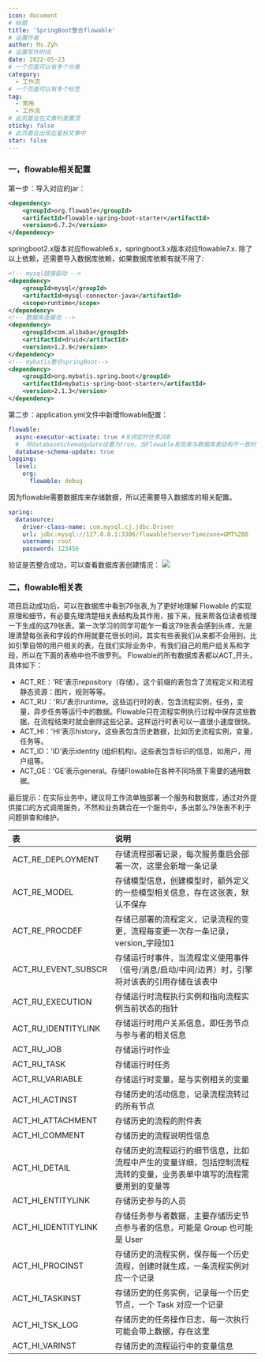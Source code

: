 ```yaml
---
icon: document
# 标题
title: 'SpringBoot整合flowable'
# 设置作者
author: Ms.Zyh
# 设置写作时间
date: 2022-05-23
# 一个页面可以有多个分类
category:
  - 工作流
# 一个页面可以有多个标签
tag:
  - 常用
  - 工作流
# 此页面会在文章列表置顶
sticky: false
# 此页面会出现在星标文章中
star: false
---
```



### 一，flowable相关配置
第一步：导入对应的jar：
```xml
<dependency>
    <groupId>org.flowable</groupId>
    <artifactId>flowable-spring-boot-starter</artifactId>
    <version>6.7.2</version>
</dependency>
```
springboot2.x版本对应flowable6.x，springboot3.x版本对应flowable7.x.
除了以上依赖，还需要导入数据库依赖，如果数据库依赖有就不用了:
```xml
<!-- mysql链接驱动 -->  
<dependency>  
    <groupId>mysql</groupId>  
    <artifactId>mysql-connector-java</artifactId>  
    <scope>runtime</scope>  
</dependency>  
<!-- 数据库连接池 -->  
<dependency>  
    <groupId>com.alibaba</groupId>  
    <artifactId>druid</artifactId>  
    <version>1.2.8</version>  
</dependency>  
<!-- mybatis整合springBoot-->  
<dependency>  
    <groupId>org.mybatis.spring.boot</groupId>  
    <artifactId>mybatis-spring-boot-starter</artifactId>  
    <version>2.1.3</version>  
</dependency>
```

第二步：application.yml文件中新增flowable配置：
```yml
flowable:
  async-executor-activate: true #关闭定时任务JOB
  #  将databaseSchemaUpdate设置为true。当Flowable发现库与数据库表结构不一致时，会自动将数据库表结构升级至新版本。前提是数据库中只能有flowable-learn架构，架构中不能有表。
  database-schema-update: true
logging:
  level:
    org:
      flowable: debug
```
因为flowable需要数据库来存储数据，所以还需要导入数据库的相关配置。
```yaml
spring:
  datasource:
    driver-class-name: com.mysql.cj.jdbc.Driver
    url: jdbc:mysql://127.0.0.1:3306/flowable?serverTimezone=GMT%2B8
    username: root
    password: 123456
```
验证是否整合成功，可以查看数据库表创建情况：
![](http://img.zouyh.top/article-img/202503301428824.png)
### 二，flowable相关表
项目启动成功后，可以在数据库中看到79张表,为了更好地理解 Flowable 的实现原理和细节，有必要先理清楚相关表结构及其作用，接下来，我来帮各位读者梳理一下生成的这79张表。第一次学习的同学可能乍一看这79张表会感到头疼，光是理清楚每张表和字段的作用就要花很长时间，其实有些表我们从来都不会用到，比如引擎自带的用户相关的表，在我们实际业务中，有我们自己的用户组关系和字段，所以在下面的表格中也不做罗列。
Flowable的所有数据库表都以ACT_开头，具体如下：
- ACT_RE：'RE’表示repository（存储）。这个前缀的表包含了流程定义和流程静态资源：图片，规则等等。
- ACT_RU：'RU’表示runtime。这些运行时的表，包含流程实例，任务，变量，异步任务等运行中的数据。Flowable只在流程实例执行过程中保存这些数据，在流程结束时就会删除这些记录。这样运行时表可以一直很小速度很快。
- ACT_HI：'HI’表示history。这些表包含历史数据，比如历史流程实例，变量，任务等。
- ACT_ID：'ID’表示identity (组织机构)。这些表包含标识的信息，如用户，用户组等。
- ACT_GE：'GE’表示general。存储Flowable在各种不同场景下需要的通用数据。

最后提示：在实际业务中，建议将工作流单独部署一个服务和数据库，通过对外提供接口的方式调用服务，不然和业务耦合在一个服务中，多出那么79张表不利于问题排查和维护。

| 表                   | 说明                                                         |
| :------------------ | :--------------------------------------------------------- |
| ACT_RE_DEPLOYMENT   | 存储流程部署记录，每次服务重启会部署一次，这里会新增一条记录                             |
| ACT_RE_MODEL        | 存储模型信息，创建模型时，额外定义的一些模型相关信息，存在这张表，默认不保存                     |
| ACT_RE_PROCDEF      | 存储已部署的流程定义，记录流程的变更，流程每变更一次存一条记录，version_字段加1               |
| ACT_RU_EVENT_SUBSCR | 存储运行时事件，当流程定义使用事件（信号/消息/启动/中间/边界）时，引擎将对该表的引用存储在该表中         |
| ACT_RU_EXECUTION    | 存储运行时流程执行实例和指向流程实例当前状态的指针                                  |
| ACT_RU_IDENTITYLINK | 存储运行时用户关系信息，即任务节点与参与者的相关信息                                 |
| ACT_RU_JOB          | 存储运行时作业                                                    |
| ACT_RU_TASK         | 存储运行时任务                                                    |
| ACT_RU_VARIABLE     | 存储运行时变量，是与实例相关的变量                                          |
| ACT_HI_ACTINST      | 存储历史的活动信息，记录流程流转过的所有节点                                     |
| ACT_HI_ATTACHMENT   | 存储历史的流程的附件表                                                |
| ACT_HI_COMMENT      | 存储历史的流程说明性信息                                               |
| ACT_HI_DETAIL       | 存储历史的流程运行的细节信息，比如流程中产生的变量详细，包括控制流程流转的变量，业务表单中填写的流程需要用到的变量等 |
| ACT_HI_ENTITYLINK   | 存储历史参与的人员                                                  |
| ACT_HI_IDENTITYLINK | 存储任务参与者数据，主要存储历史节点参与者的信息，可能是 Group 也可能是 User               |
| ACT_HI_PROCINST     | 存储历史的流程实例，保存每一个历史流程，创建时就生成，一条流程实例对应一个记录                    |
| ACT_HI_TASKINST     | 存储历史的任务实例，记录每一个历史节点，一个 Task 对应一个记录                         |
| ACT_HI_TSK_LOG      | 存储历史的任务操作日志，每一次执行可能会带上数据，存在这里                              |
| ACT_HI_VARINST      | 存储历史的流程运行中的变量信息                                            |
